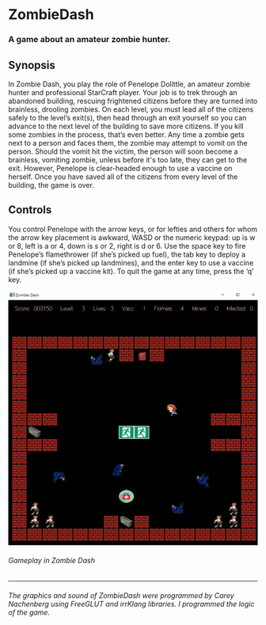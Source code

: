 # ZombieDash
### A game about an amateur zombie hunter.

## Synopsis
In Zombie Dash, you play the role of Penelope Dolittle, an amateur zombie hunter and
professional StarCraft player. Your job is to trek through an abandoned building, rescuing
frightened citizens before they are turned into brainless, drooling zombies. On each level,
you must lead all of the citizens safely to the level’s exit(s), then head through an exit
yourself so you can advance to the next level of the building to save more citizens. If you
kill some zombies in the process, that’s even better. Any time a zombie gets next to a person 
and faces them, the zombie may attempt to vomit on the person. Should the vomit hit the victim, 
the person will soon become a brainless, vomiting zombie, unless before it's too late, 
they can get to the exit. However, Penelope is clear-headed enough to use a vaccine on herself.
Once you have saved all of the citizens from every level of the building, the game is over.

## Controls
You control Penelope with the arrow keys, or for lefties and others for whom the arrow
key placement is awkward, WASD or the numeric keypad: up is w or 8, left is a or 4,
down is s or 2, right is d or 6. Use the space key to fire Penelope’s flamethrower (if she’s
picked up fuel), the tab key to deploy a landmine (if she’s picked up landmines), and the
enter key to use a vaccine (if she’s picked up a vaccine kit). To quit the game at any time,
press the ‘q’ key.

![](ZombieDashScreenshot.png)
###### Gameplay in Zombie Dash

___

###### The graphics and sound of ZombieDash were programmed by Carey Nachenberg using FreeGLUT and irrKlang libraries. I programmed the logic of the game.
